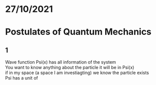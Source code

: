 # 27/10/2021

# Postulates of Quantum Mechanics
## 1
Wave function Psi(x) has all information of the system  
You want to know anything about the particle it will be in Psi(x)  
if in my space (a space I am investiagting) we know the particle exists  
Psi has a unit of   
